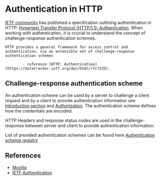 # Authentication in HTTP

[IETF community]() has published a specification outlining authentication in HTTP: [Hypertext Transfer Protocol (HTTP/1.1): Authentication](https://datatracker.ietf.org/doc/html/rfc7235). When working with authentication, it is crucial to understand the concept of challenge-response authentication schemes.

```
HTTP provides a general framework for access control and authentication, via an extensible set of challenge-response   authentication schemes
        
        - reference [HTTP: Authentication](https://datatracker.ietf.org/doc/html/rfc7235).
```

## Challenge-response authentication scheme
 An authentication scheme can  be used by a server to challenge a client request and by a client to provide authentication information see [Introduction section](https://datatracker.ietf.org/doc/html/rfc7235#section-1) and [Authorization](https://datatracker.ietf.org/doc/html/rfc7235#section-4.2). The authentication scheme defines how the credentials are encoded. 
 
 HTTP Headers and response status codes are used in the challenge-response between server and client to provide authentication information.  

List of provided authentication schemes can be found here [Authentication scheme registry](https://www.iana.org/assignments/http-authschemes/http-authschemes.xhtml)

## References

- [Mozilla](https://developer.mozilla.org/en-US/docs/Web/HTTP/Guides/Authentication)
- [IETF Authentication](https://datatracker.ietf.org/doc/html/rfc7235)